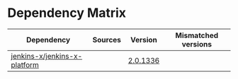 # Dependency Matrix

Dependency | Sources | Version | Mismatched versions
---------- | ------- | ------- | -------------------
[jenkins-x/jenkins-x-platform](https://github.com/jenkins-x/jenkins-x-platform.git) |  | [2.0.1336](https://github.com/jenkins-x/jenkins-x-platform/releases/tag/v2.0.1336) | 
